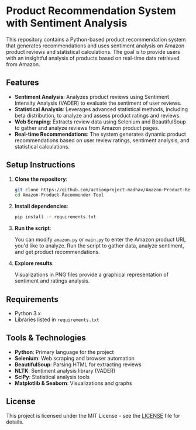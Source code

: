 # Product Recommendation System with Sentiment Analysis

This repository contains a Python-based product recommendation system that generates recommendations and uses sentiment analysis on Amazon product reviews and statistical calculations. The goal is to provide users with an insightful analysis of products based on real-time data retrieved from Amazon.

## Features

- **Sentiment Analysis**: Analyzes product reviews using Sentiment Intensity Analysis (VADER) to evaluate the sentiment of user reviews.
- **Statistical Analysis**: Leverages advanced statistical methods, including beta distribution, to analyze and assess product ratings and reviews.
- **Web Scraping**: Extracts review data using Selenium and BeautifulSoup to gather and analyze reviews from Amazon product pages.
- **Real-time Recommendations**: The system generates dynamic product recommendations based on user review ratings, sentiment analysis, and statistical calculations.

## Setup Instructions

1. **Clone the repository**:

    ```bash
    git clone https://github.com/actionproject-madhav/Amazon-Product-Recommender-Tool.git
    cd Amazon-Product-Recommender-Tool
    ```

2. **Install dependencies**:

    ```bash
    pip install -r requirements.txt
    ```

3. **Run the script**:

    You can modify `amazon.py` or `main.py` to enter the Amazon product URL you'd like to analyze. Run the script to gather data, analyze sentiment, and get product recommendations.

4. **Explore results**:

    Visualizations in PNG files provide a graphical representation of sentiment and ratings analysis.

## Requirements

- Python 3.x
- Libraries listed in `requirements.txt`

## Tools & Technologies

- **Python**: Primary language for the project
- **Selenium**: Web scraping and browser automation
- **BeautifulSoup**: Parsing HTML for extracting reviews
- **NLTK**: Sentiment analysis library (VADER)
- **SciPy**: Statistical analysis tools
- **Matplotlib & Seaborn**: Visualizations and graphs

## License

This project is licensed under the MIT License - see the [LICENSE](LICENSE) file for details.

